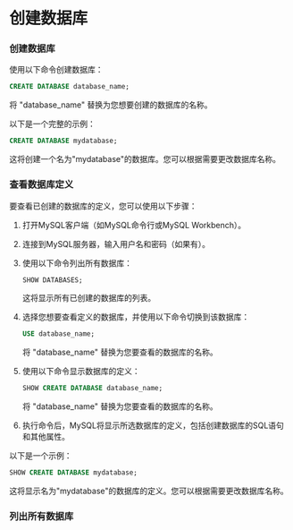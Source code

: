 # 创建数据库

### 创建数据库

使用以下命令创建数据库：

```sql
CREATE DATABASE database_name;
```

将 "database\_name" 替换为您想要创建的数据库的名称。

以下是一个完整的示例：

```sql
CREATE DATABASE mydatabase;
```

这将创建一个名为"mydatabase"的数据库。您可以根据需要更改数据库名称。

### 查看数据库定义

要查看已创建的数据库的定义，您可以使用以下步骤：

1. 打开MySQL客户端（如MySQL命令行或MySQL Workbench）。
2. 连接到MySQL服务器，输入用户名和密码（如果有）。
3.  使用以下命令列出所有数据库：

    ```sql
    SHOW DATABASES;
    ```

    这将显示所有已创建的数据库的列表。
4.  选择您想要查看定义的数据库，并使用以下命令切换到该数据库：

    ```sql
    USE database_name;
    ```

    将 "database\_name" 替换为您要查看的数据库的名称。
5.  使用以下命令显示数据库的定义：

    ```sql
    SHOW CREATE DATABASE database_name;
    ```

    将 "database\_name" 替换为您要查看的数据库的名称。
6. 执行命令后，MySQL将显示所选数据库的定义，包括创建数据库的SQL语句和其他属性。

以下是一个示例：

```sql
SHOW CREATE DATABASE mydatabase;
```

这将显示名为"mydatabase"的数据库的定义。您可以根据需要更改数据库名称。

### 列出所有数据库
